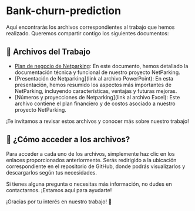 # Bank-churn-prediction

Aquí encontrarás los archivos correspondientes al trabajo que hemos realizado. Queremos compartir contigo los siguientes documentos:

## 📝 Archivos del Trabajo

- [Plan de negocio de Netparking](https://github.com/franciscosesto/NetParking-/blob/main/NetParking%20emprendimientos.pdf): En este documento, hemos detallado la documentación técnica y funcional de nuestro proyecto NetParking.
- [Presentación de Netparking](link al archivo PowerPoint): En esta presentación, hemos resumido los aspectos más importantes de NetParking, incluyendo características, ventajas y futuras mejoras.
- [Números y proyecciones de Netparking](link al archivo Excel): Este archivo contiene el plan financiero y de costos asociado a nuestro proyecto NetParking.

¡Te invitamos a revisar estos archivos y conocer más sobre nuestro trabajo!

## 🤔 ¿Cómo acceder a los archivos?

Para acceder a cada uno de los archivos, simplemente haz clic en los enlaces proporcionados anteriormente. Serás redirigido a la ubicación correspondiente en el repositorio de GitHub, donde podrás visualizarlos y descargarlos según tus necesidades.


Si tienes alguna pregunta o necesitas más información, no dudes en contactarnos. ¡Estamos aquí para ayudarte!

¡Gracias por tu interés en nuestro trabajo! 🚀
